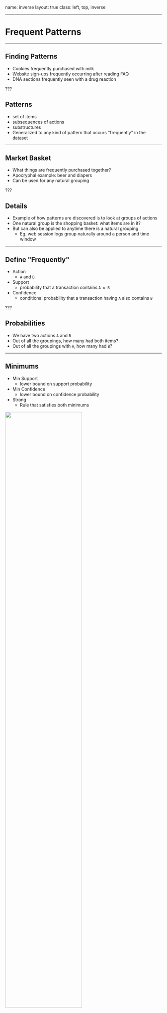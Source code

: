 name: inverse
layout: true
class: left, top, inverse

---

# Frequent Patterns

---

## Finding Patterns

  + Cookies frequently purchased with milk
  + Website sign-ups frequently occurring after reading FAQ
  + DNA sections frequently seen with a drug reaction

???

## Patterns

  + set of items
  + subsequences of actions
  + substructures
  + Generalized to any kind of pattern that occurs "frequently" in the dataset

---

## Market Basket

  + What things are frequently purchased together?
  + Apocryphal example: beer and diapers
  + Can be used for any natural grouping

???

## Details

  + Example of how patterns are discovered is to look at groups of actions
  + One natural group is the shopping basket: what items are in it?
  + But can also be applied to anytime there is a natural grouping
    + Eg. web session logs group naturally around a person and time window

---

## Define "Frequently"

  + Action
    + ```A``` and ```B```
  + Support
    + probability that a transaction contains ```A ∪ B```
  + Confidence
    + conditional probability that a transaction having ```A``` also
    contains ```B```

???

## Probabilities

  + We have two actions ```A``` and ```B```
  + Out of all the groupings, how many had both items?
  + Out of all the groupings with ```A```, how many had ```B```?

---

## Minimums

  + Min Support
    + lower bound on support probability
  + Min Confidence
    + lower bound on confidence probability
  + Strong
    + Rule that satisfies both minimums

<img src="img/strawberry-milk.jpg" width=70% />

???

## "Frequently"

  + Now we can talk about what frequently means
  + It doesn't matter if two very unpopular items were purchased together: car
    battery and smoke detector
  + Also don't care if ```A``` happens a lot: everybody buys milk, so not a big
    deal if some bought milk and strawberries
  + Also important to note confidence is not symmetric: buying strawberries may be
    frequent with buying milk, but not visa versa

---

## Too Many Rules

  + Patterns not limited to 2 events
  + But looking for all patterns leads to combinatorial number of options

a,b,c,d,e <br/>
a,b <br/>
a,c <br/>
... <br/>
a,b,c <br/>
a,b,e <br/>
... <br/>

---

## Subset Patterns

  + Max-Pattern
    + ```X``` rule is frequent and there exists no frequent
    super-pattern ```Y```
  + Closed
    + ```X``` rule is frequent and there exists no super-pattern ```Y``` *with the same support*
  + Shortcut
    + Find only max-pattern or closed patterns, let other patterns be
    subsets

???

## Shortcut

  + So how can we calculate all the potentially frequently occurring patterns?
  + We can find either the max or closed pattern that encompasses all of the
    patterns we're looking for
  + These are more easily tracked, and we can still derive all of the
    frequently occurring sub-patterns
  + We can use the reverse: if a rule or item is not frequent enough alone, its
    super-set will not be frequent enough:
    + If ```A``` is does not meet min support, there's no way for ```A,B``` to make
      support

---

## Apriori

  1. Find supported single event rules
  1. Combine to make 2-event rules, check DB for support
  1. Combine to make 3-event rules, check DB...
  1. Stop when no N-event rules

---

<img src="img/apriori.png" width=100% />

???

## Speed

  + Isn't that slow? Yes!
  + Book has some techniques to speed it up, mostly around grouping
  + Can group together sets and if the group does not meet the support
    threshold, then none of the members do

---

## Interesting Patterns

  + Strong rules may not always be interesting rules
  + Basketball → eat cereal [40%, 66.7%] is strong
  + But "not cereal" has a bigger effect on if you play basketball

|            | Basketball | Not basketball | Sum  |
|------------|------------|----------------|------|
| Cereal     |       2000 |           1750 | 3750 |
| Not cereal |       1000 |            250 | 1250 |
| Sum        |       3000 |           2000 | 5000 |

???

## Details

  + Not cereal column: has a huge effect on if someone plays basketball
  + cereal + basketball... sure it happens frequently, but you'd actually
    expect to see a bigger effect

---

## Lift

  + ```P(A ∪ B) / P(A)*P(B)```
  + If ```A``` and ```B``` independent, what is likelihood of ```A``` and ```B```?

???

## Correlation

  + 1
  + so if lift > 1, you're seeing something that is happening more often than
    random
  + < 1 means they negatively correlated
  + χ², cosine, others in book

---

# *Break*
